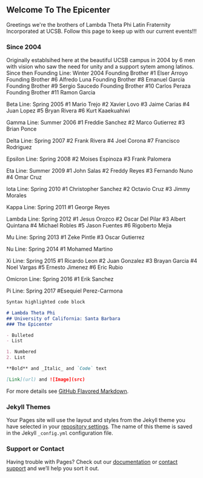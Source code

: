 ## Welcome To The Epicenter

Greetings we're the brothers of Lambda Theta Phi Latin Fraternity Incorporated at UCSB. Follow this page to keep up with our current events!!!


### Since 2004

Originally establsihed here at the beautiful UCSB campus in 2004 by 6 men with vision who saw the need for unity and a support sytem among latinos. Since then Founding Line: Winter 2004
Founding Brother #1 Elser Arroyo
Founding Brother #6 Alfredo Luna
Founding Brother #8 Emanuel Garcia
Founding Brother #9 Sergio Saucedo
Founding Brother #10 Carlos Peraza
Founding Brother #11 Ramon Garcia

Beta Line: Spring 2005
#1 Mario Trejo
#2 Xavier Lovo
#3 Jaime Carias
#4 Juan Lopez
#5 Bryan Rivera
#6 Kurt Kaaekuahiwi

Gamma Line: Summer 2006
#1 Freddie Sanchez
#2 Marco Gutierrez
#3 Brian Ponce

Delta Line: Spring 2007
#2 Frank Rivera
#4 Joel Corona
#7 Francisco Rodriguez

Epsilon Line: Spring 2008
#2 Moises Espinoza
#3 Frank Palomera

Eta Line: Summer 2009
#1 John Salas
#2 Freddy Reyes
#3 Fernando Nuno
#4 Omar Cruz

Iota Line: Spring 2010
#1 Christopher Sanchez
#2 Octavio Cruz
#3 Jimmy Morales

Kappa Line: Spring 2011
#1 George Reyes

Lambda Line: Spring 2012
#1 Jesus Orozco
#2 Oscar Del Pilar
#3 Albert Quintana
#4 Michael Robles
#5 Jason Fuentes
#6 Rigoberto Mejia

Mu Line: Spring 2013
#1 Zeke Pintle
#3 Oscar Gutierrez

Nu Line: Spring 2014
#1 Mohamed Martino

Xi Line: Spring 2015
#1 Ricardo Leon
#2 Juan Gonzalez
#3 Brayan Garcia
#4 Noel Vargas
#5 Ernesto Jimenez
#6 Eric Rubio

Omicron Line: Spring 2016
#1 Erik Sanchez

Pi Line: Spring 2017
#Esequiel Perez-Carmona
```markdown
Syntax highlighted code block

# Lambda Theta Phi 
## University of California: Santa Barbara
### The Epicenter

- Bulleted
- List

1. Numbered
2. List

**Bold** and _Italic_ and `Code` text

[Link](url) and ![Image](src)
```

For more details see [GitHub Flavored Markdown](https://guides.github.com/features/mastering-markdown/).

### Jekyll Themes

Your Pages site will use the layout and styles from the Jekyll theme you have selected in your [repository settings](https://github.com/santabarbaralambdas/website-version-1.0/settings). The name of this theme is saved in the Jekyll `_config.yml` configuration file.

### Support or Contact

Having trouble with Pages? Check out our [documentation](https://help.github.com/categories/github-pages-basics/) or [contact support](https://github.com/contact) and we’ll help you sort it out.
